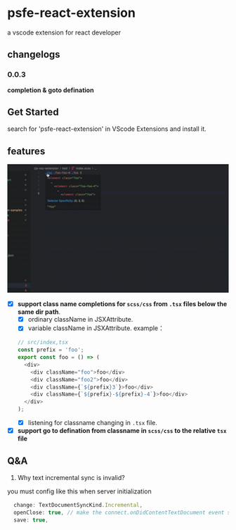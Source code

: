 # psfe-react-extension

a vscode extension for react developer

## changelogs

### 0.0.3

**completion & goto defination**

## Get Started

search for 'psfe-react-extension' in VScode Extensions and install it.

## features

![](feature.gif)

- [x] **support class name completions for `scss/css` from `.tsx` files below the same dir path**.
  - [x] ordinary className in JSXAttribute.
  - [x] variable className in JSXAttribute. example：
  ```ts
  // src/index,tsx
  const prefix = 'foo';
  export const foo = () => (
    <div>
      <div className="foo">foo</div>
      <div className="foo2">foo</div>
      <div className={`${prefix}3`}>foo</div>
      <div className={`${prefix}-${prefix}-4`}>foo</div>
    </div>
  );
  ```
  - [x] listening for classname changing in `.tsx` file.
- [x] **support go to defination from classname in `scss/css` to the relative `tsx` file**

## Q&A

1. Why text incremental sync is invalid?

you must config like this when server initialization

```js
  change: TextDocumentSyncKind.Incremental,
  openClose: true, // make the connect.onDidContentTextDocument event sent to the lsp
  save: true,
```
